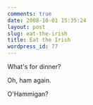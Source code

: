 ```yaml
---
comments: true
date: 2008-10-01 15:35:24
layout: post
slug: eat-the-irish
title: Eat the Irish
wordpress_id: 77
---
```


What's for dinner?

Oh, ham again.

O'Hammigan?
